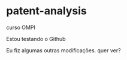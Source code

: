 # patent-analysis
curso OMPI

Estou testando o Github

Eu fiz algumas outras modificações. quer ver?
